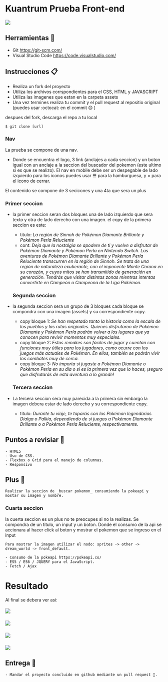 # Kuantrum Prueba Front-end

![](https://cdn.shopify.com/s/files/1/0363/2077/2233/files/186528898_521137025571171_4112613464725438138_n_28e30506-2f9d-4006-88fb-a52eade16675.png?v=1621532166)

## Herramientas 🔧

  - Git https://git-scm.com/
  - Visual Studio Code https://code.visualstudio.com/

## Instrucciones 📋

  - Realiza un fork del proyecto
  - Utiliza los archivos corrspondientes para el CSS, HTML y JAVASCRIPT
  - Utiliza las imagenes que estan en la carpeta assets
  - Una vez termines realiza tu commit y el pull request al repositio original (puedes usar :octocat: en el commit 😊 )

  despues del fork, descarga el repo a tu local
```
$ git clone [url]
```
### Nav
  La prueba se compone de una nav.
  - Donde se encuentra el logo, 3 link (anclajes a cada seccion) y un boton igual con un anclaje a la seccion del buscador del pokemon (este ultimo si es que se realizo).
  El nav en mobile debe ser un despegable de lado izquierdo para los iconos puedes usar &#9776; para la hamburguesa, y &times; para el icono de cerrar.

  El contenido se compone de 3 secicones y una 4ta que sera un plus

  ### Primer seccion
- la primer seccion seran dos bloques una de lado izquierdo que sera texto y otra de lado derecho con una imagen.
    el copy de la primera seccion es este:
    - titulo: _La región de Sinnoh de Pokémon Diamante Brillante y Pokémon Perla Reluciente_
    - cont: _Deja que la nostalgia se apodere de ti y vuelve a disfrutar de Pokémon Diamante y Pokémon Perla en Nintendo Switch. Las aventuras de Pokémon Diamante Brillante y Pokémon Perla Reluciente transcurren en la región de Sinnoh. Se trata de una región de naturaleza exuberante, con el imponente Monte Corona en su corazón, y cuyos mitos se han transmitido de generación en generación. Tendrás que visitar distintas zonas mientras intentas convertirte en Campeón o Campeona de la Liga Pokémon._

    ### Segunda seccion
- la segunda seccion sera un grupo de 3 bloques cada bloque se compondra con una imagen (assets) y su correspondiente copy.
    - copy bloque 1: _Se han respetado tanto la historia como la escala de los pueblos y las rutas originales. Quienes disfrutaron de Pokémon Diamante y Pokémon Perla podrán volver a los lugares que ya conocen para revivir momentos muy especiales._
    - copy bloque 2: _Estos remakes son fáciles de jugar y cuentan con funciones muy útiles para los jugadores, como ocurre con los juegos más actuales de Pokémon. En ellos, también se podrán vivir los combates muy de cerca._
    - copy bloque 3: _No importa si jugaste a Pokémon Diamante o Pokémon Perla en su día o si es la primera vez que lo haces, ¡seguro que disfrutarás de esta aventura a lo grande!_

    ### Tercera seccion
- La tercera seccion sera muy parecida a la primera sin embargo la imagen debera estar de lado derecho y su correspondiente copy.
    - titulo: _Durante tu viaje, te toparás con los Pokémon legendarios Dialga o Palkia, dependiendo de si juegas a Pokémon Diamante Brillante o a Pokémon Perla Reluciente, respectivamente._

## Puntos a revisiar 📌

    - HTML5
    - Uso de CSS.
    - Flexbox o Grid para el manejo de columnas.
    - Responsivo

## Plus 🚀

    Realizar la seccion de _buscar pokemon_ consumiendo la pokeapi y mostar su imagen y nombre.

### Cuarta seccion
la cuerta seccion es un plus no te preocupes si no la realizas.
Se compondra de un titulo, un input y un boton. Donde el consumo de la api se accionara al hacer    click al boton y mostrar el pokemon que se ingreso en el input

    Para mostrar la imagen utilizar el nodo: sprites -> other -> dream_world -> front_default.

    - Consumo de la pokeapi https://pokeapi.co/
    - ES5 / ES6 / JQUERY para el JavaScript.
    - Fetch / Ajax

# Resultado
Al final se debera ver asi:

####
![](https://cdn.shopify.com/s/files/1/0363/2077/2233/files/prueba_desktop.png?v=1623178392)
###
![](https://cdn.shopify.com/s/files/1/0363/2077/2233/files/prueba_mobile.png?v=1623178329)
###
![](https://cdn.shopify.com/s/files/1/0363/2077/2233/files/prueba_nav-mobile.png?v=1623178392)
###
![](https://cdn.shopify.com/s/files/1/0363/2077/2233/files/prueba_search.png?v=1623178392)


## Entrega 🎁

    - Mandar el proyecto concluido en github mediante un pull request 🍺.